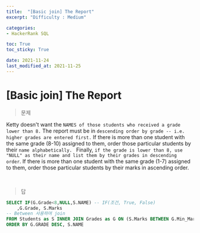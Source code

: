 ```yaml
---
title:  "[Basic join] The Report"
excerpt: "Difficulty : Medium"

categories:
- HackerRank SQL

toc: True
toc_sticky: True

date: 2021-11-24
last_modified_at: 2021-11-25
---
```


# [Basic join] The Report

> 문제

Ketty doesn't want the `NAMES of those students who received a grade lower than 8.` 
The report must be in `descending order by grade -- i.e. higher grades are entered first.`
If there is more than one student with the same grade (8-10) assigned to them, order those particular students by their `name alphabetically. `
Finally, `if the grade is lower than 8, use "NULL" as their name and list them by their grades in descending order`. If there is more than one student with the same grade (1-7) assigned to them, order those particular students by their marks in ascending order.

<br>

> 답

```sql
SELECT IF(G.Grade<8,NULL,S.NAME) -- IF(조건, True, False)
    ,G.Grade, S.Marks
-- Between 사용하여 join
FROM Students as S INNER JOIN Grades as G ON (S.Marks BETWEEN G.Min_Mark AND G.Max_Mark)
ORDER BY G.GRADE DESC, S.NAME
```

